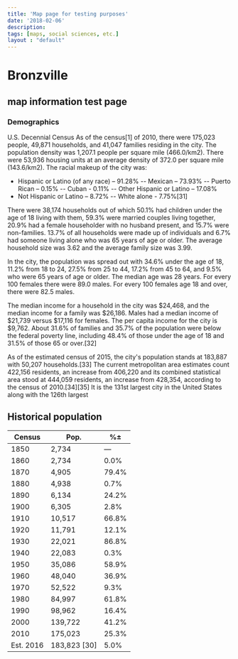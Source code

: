 ```yaml
---
title: 'Map page for testing purposes'
date: '2018-02-06'
description:
tags: [maps, social sciences, etc.]
layout : "default"
---
```


# Bronzville
## map information test page

### Demographics

U.S. Decennial Census
As of the census[1] of 2010, there were 175,023 people, 49,871 households, and 41,047 families residing in the city. The population density was 1,207.1 people per square mile (466.0/km2). There were 53,936 housing units at an average density of 372.0 per square mile (143.6/km2). The racial makeup of the city was:

- Hispanic or Latino (of any race) – 91.28%
 -- Mexican – 73.93%
 -- Puerto Rican – 0.15%
 -- Cuban - 0.11%
 -- Other Hispanic or Latino – 17.08%
- Not Hispanic or Latino – 8.72%
 -- White alone - 7.75%[31]

There were 38,174 households out of which 50.1% had children under the age of 18 living with them, 59.3% were married couples living together, 20.9% had a female householder with no husband present, and 15.7% were non-families. 13.7% of all households were made up of individuals and 6.7% had someone living alone who was 65 years of age or older. The average household size was 3.62 and the average family size was 3.99.

In the city, the population was spread out with 34.6% under the age of 18, 11.2% from 18 to 24, 27.5% from 25 to 44, 17.2% from 45 to 64, and 9.5% who were 65 years of age or older. The median age was 28 years. For every 100 females there were 89.0 males. For every 100 females age 18 and over, there were 82.5 males.

The median income for a household in the city was $24,468, and the median income for a family was $26,186. Males had a median income of $21,739 versus $17,116 for females. The per capita income for the city is $9,762. About 31.6% of families and 35.7% of the population were below the federal poverty line, including 48.4% of those under the age of 18 and 31.5% of those 65 or over.[32]

As of the estimated census of 2015, the city's population stands at 183,887 with 50,207 households.[33] The current metropolitan area estimates count 422,156 residents, an increase from 406,220 and its combined statistical area stood at 444,059 residents, an increase from 428,354, according to the census of 2010.[34][35] It is the 131st largest city in the United States along with the 126th largest 


Historical population
----------------------
Census | Pop.	|	%± |
-------|--------|------|
1850 |	2,734	|	—
1860 |	2,734	|	0.0%
1870 | 4,905	 | 	79.4%
1880 |	4,938 |		0.7%
1890 |	6,134 |		24.2%
1900 |	6,305 |		2.8%
1910 |	10,517 |		66.8%
1920 |	11,791	 |	12.1%
1930 |	22,021	 |	86.8%
1940 |	22,083 |		0.3%
1950 |	35,086 |		58.9%
1960 |	48,040 |		36.9%
1970 |	52,522 |		9.3%
1980 |	84,997 |		61.8%
1990 |	98,962 |		16.4%
2000 |	139,722 |		41.2%
2010 |	175,023 |		25.3%
Est. 2016 |	183,823	[30] |	5.0%


